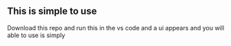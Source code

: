## This is simple to use 
Download this repo and run this in the vs code and a ui appears and you will able to use is simply

